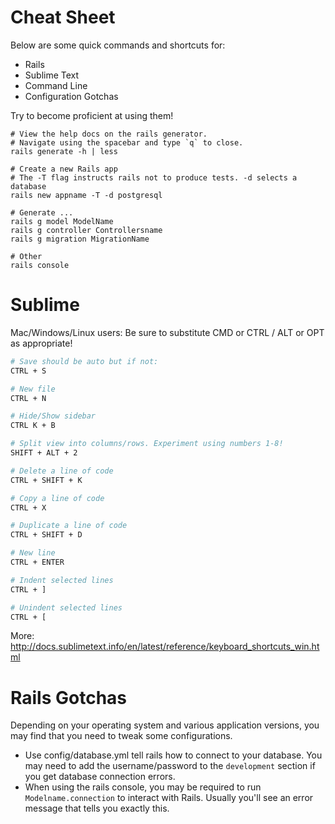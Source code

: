 # Cheat Sheet

Below are some quick commands and shortcuts for:
* Rails
* Sublime Text
* Command Line
* Configuration Gotchas

Try to become proficient at using them!

```shell
# View the help docs on the rails generator.
# Navigate using the spacebar and type `q` to close.
rails generate -h | less

# Create a new Rails app
# The -T flag instructs rails not to produce tests. -d selects a database
rails new appname -T -d postgresql

# Generate ...
rails g model ModelName
rails g controller Controllersname
rails g migration MigrationName

# Other
rails console
```

# Sublime 

Mac/Windows/Linux users: Be sure to substitute CMD or CTRL / ALT or OPT as appropriate!

```bash
# Save should be auto but if not:
CTRL + S

# New file
CTRL + N

# Hide/Show sidebar
CTRL K + B

# Split view into columns/rows. Experiment using numbers 1-8!
SHIFT + ALT + 2

# Delete a line of code
CTRL + SHIFT + K

# Copy a line of code
CTRL + X

# Duplicate a line of code
CTRL + SHIFT + D

# New line
CTRL + ENTER

# Indent selected lines
CTRL + ]

# Unindent selected lines
CTRL + [
```

More: http://docs.sublimetext.info/en/latest/reference/keyboard_shortcuts_win.html


# Rails Gotchas

Depending on your operating system and various application versions, you may find that you need
to tweak some configurations.

- Use config/database.yml tell rails how to connect to your database. You may need to add the username/password to the `development` section if you get database connection errors.
- When using the rails console, you may be required to run `Modelname.connection` to interact with Rails. Usually you'll see an error message that tells you exactly this.
